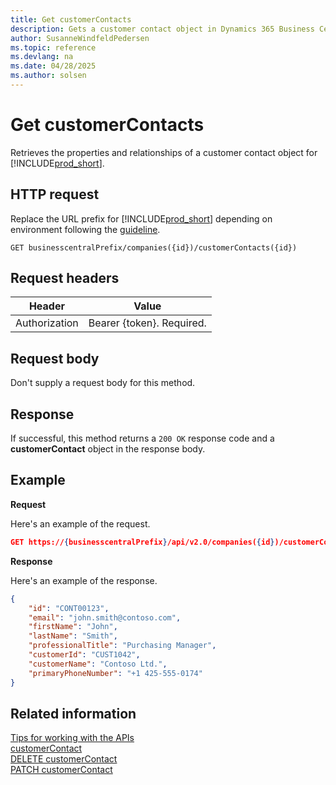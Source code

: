 ```yaml
---
title: Get customerContacts
description: Gets a customer contact object in Dynamics 365 Business Central.
author: SusanneWindfeldPedersen
ms.topic: reference
ms.devlang: na
ms.date: 04/28/2025
ms.author: solsen
---
```


# Get customerContacts

Retrieves the properties and relationships of a customer contact object for [!INCLUDE[prod_short](../../../includes/prod_short.md)].

## HTTP request

Replace the URL prefix for [!INCLUDE[prod_short](../../../includes/prod_short.md)] depending on environment following the [guideline](../../v2.0/endpoints-apis-for-dynamics.md).

```
GET businesscentralPrefix/companies({id})/customerContacts({id})
```
## Request headers

|Header|Value|
|------|-----|
|Authorization  |Bearer {token}. Required. |

## Request body

Don't supply a request body for this method.

## Response

If successful, this method returns a ```200 OK``` response code and a **customerContact** object in the response body.

## Example

**Request**

Here's an example of the request.

```json
GET https://{businesscentralPrefix}/api/v2.0/companies({id})/customerContacts({id})
```
**Response**

Here's an example of the response.

```json
{
    "id": "CONT00123",
    "email": "john.smith@contoso.com",
    "firstName": "John",
    "lastName": "Smith",
    "professionalTitle": "Purchasing Manager",
    "customerId": "CUST1042",
    "customerName": "Contoso Ltd.",
    "primaryPhoneNumber": "+1 425-555-0174"
}
```

## Related information

[Tips for working with the APIs](/dynamics365/business-central/dev-itpro/developer/devenv-connect-apps-tips)  
[customerContact](../resources/dynamics_customerContact.md)  
[DELETE customerContact](dynamics_customercontact_delete.md)  
[PATCH customerContact](dynamics_customercontact_update.md)
